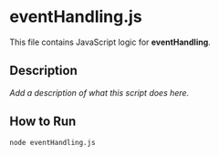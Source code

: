 # eventHandling.js

This file contains JavaScript logic for **eventHandling**.

## Description
_Add a description of what this script does here._

## How to Run
```bash
node eventHandling.js
```
